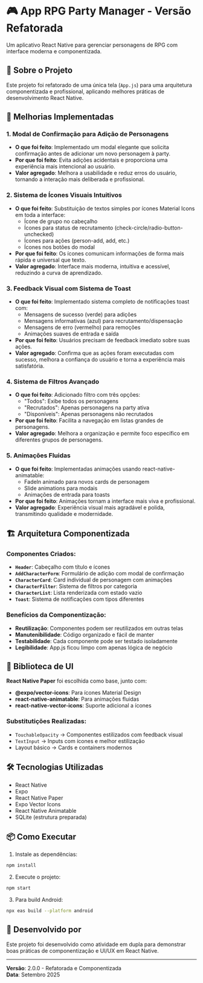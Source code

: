 # 🎮 App RPG Party Manager - Versão Refatorada

Um aplicativo React Native para gerenciar personagens de RPG com interface moderna e componentizada.

## 📱 Sobre o Projeto

Este projeto foi refatorado de uma única tela (`App.js`) para uma arquitetura componentizada e profissional, aplicando melhores práticas de desenvolvimento React Native.

## 🚀 Melhorias Implementadas

### 1. **Modal de Confirmação para Adição de Personagens**
- **O que foi feito**: Implementado um modal elegante que solicita confirmação antes de adicionar um novo personagem à party.
- **Por que foi feito**: Evita adições acidentais e proporciona uma experiência mais intencional ao usuário.
- **Valor agregado**: Melhora a usabilidade e reduz erros do usuário, tornando a interação mais deliberada e profissional.

### 2. **Sistema de Ícones Visuais Intuitivos**
- **O que foi feito**: Substituição de textos simples por ícones Material Icons em toda a interface:
  - Ícone de grupo no cabeçalho
  - Ícones para status de recrutamento (check-circle/radio-button-unchecked)
  - Ícones para ações (person-add, add, etc.)
  - Ícones nos botões do modal
- **Por que foi feito**: Os ícones comunicam informações de forma mais rápida e universal que texto.
- **Valor agregado**: Interface mais moderna, intuitiva e acessível, reduzindo a curva de aprendizado.

### 3. **Feedback Visual com Sistema de Toast**
- **O que foi feito**: Implementado sistema completo de notificações toast com:
  - Mensagens de sucesso (verde) para adições
  - Mensagens informativas (azul) para recrutamento/dispensação
  - Mensagens de erro (vermelho) para remoções
  - Animações suaves de entrada e saída
- **Por que foi feito**: Usuários precisam de feedback imediato sobre suas ações.
- **Valor agregado**: Confirma que as ações foram executadas com sucesso, melhora a confiança do usuário e torna a experiência mais satisfatória.

### 4. **Sistema de Filtros Avançado**
- **O que foi feito**: Adicionado filtro com três opções:
  - "Todos": Exibe todos os personagens
  - "Recrutados": Apenas personagens na party ativa
  - "Disponíveis": Apenas personagens não recrutados
- **Por que foi feito**: Facilita a navegação em listas grandes de personagens.
- **Valor agregado**: Melhora a organização e permite foco específico em diferentes grupos de personagens.

### 5. **Animações Fluidas**
- **O que foi feito**: Implementadas animações usando react-native-animatable:
  - FadeIn animado para novos cards de personagem
  - Slide animations para modais
  - Animações de entrada para toasts
- **Por que foi feito**: Animações tornam a interface mais viva e profissional.
- **Valor agregado**: Experiência visual mais agradável e polida, transmitindo qualidade e modernidade.

## 🏗️ Arquitetura Componentizada

### Componentes Criados:
- **`Header`**: Cabeçalho com título e ícones
- **`AddCharacterForm`**: Formulário de adição com modal de confirmação
- **`CharacterCard`**: Card individual de personagem com animações
- **`CharacterFilter`**: Sistema de filtros por categoria
- **`CharacterList`**: Lista renderizada com estado vazio
- **`Toast`**: Sistema de notificações com tipos diferentes

### Benefícios da Componentização:
- **Reutilização**: Componentes podem ser reutilizados em outras telas
- **Manutenibilidade**: Código organizado e fácil de manter
- **Testabilidade**: Cada componente pode ser testado isoladamente
- **Legibilidade**: App.js ficou limpo com apenas lógica de negócio

## 🎨 Biblioteca de UI

**React Native Paper** foi escolhida como base, junto com:
- **@expo/vector-icons**: Para ícones Material Design
- **react-native-animatable**: Para animações fluidas
- **react-native-vector-icons**: Suporte adicional a ícones

### Substitutições Realizadas:
- `TouchableOpacity` → Componentes estilizados com feedback visual
- `TextInput` → Inputs com ícones e melhor estilização
- Layout básico → Cards e containers modernos

## 🛠️ Tecnologias Utilizadas

- React Native
- Expo
- React Native Paper
- Expo Vector Icons
- React Native Animatable
- SQLite (estrutura preparada)

## 📦 Como Executar

1. Instale as dependências:
```bash
npm install
```

2. Execute o projeto:
```bash
npm start
```

3. Para build Android:
```bash
npx eas build --platform android
```

## 👥 Desenvolvido por

Este projeto foi desenvolvido como atividade em dupla para demonstrar boas práticas de componentização e UI/UX em React Native.

---

**Versão**: 2.0.0 - Refatorada e Componentizada  
**Data**: Setembro 2025
